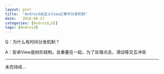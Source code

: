 ```yaml
---
layout: post
title:  "Android自定义View之事件分发机制"
date:   2016-08-27 
categories: [Android,UI]
tags: [Android]
---
```

Q：为什么有时间分发机制？

A：安卓View是树形结构，会重叠在一起，为了处理点击，滑动等交互冲突

<hr>

未完待续...





